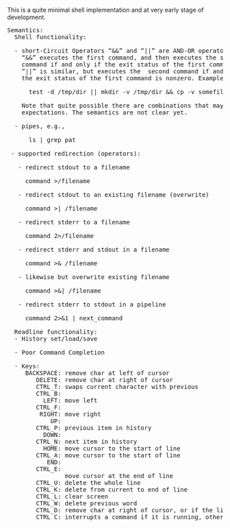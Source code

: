 This is a quite minimal shell implementation and at very early stage of development.    
  
<pre>
Semantics:  
  Shell functionality:  
  
  - short-Circuit Operators “&&” and “||” are AND-OR operators.  
    “&&” executes the first command, and then executes the second  
    command if and only if the exit status of the first command is zero.   
    “||” is similar, but executes the  second command if and only if   
    the exit status of the first command is nonzero. Example:  
  
      test -d /tmp/dir || mkdir -v /tmp/dir && cp -v somefile /tmp/dir  
  
    Note that quite possible there are combinations that maybe violate  
    expectations. The semantics are not clear yet.  
  
  - pipes, e.g.,  
  
      ls | grep pat  
  
 - supported redirection (operators):  
  
   - redirect stdout to a filename  
  
     command >/filename  
  
   - redirect stdout to an existing filename (overwrite)  
  
     command >| /filename  
  
   - redirect stderr to a filename  
  
     command 2>/filename  
  
   - redirect stderr and stdout in a filename  
  
     command >& /filename  
  
   - likewise but overwrite existing filename  
  
     command >&| /filename  
  
   - redirect stderr to stdout in a pipeline  
  
     command 2>&1 | next_command  
  
  Readline functionality:   
  - History set/load/save  
  
  - Poor Command Completion  
  
  - Keys:  
     BACKSPACE: remove char at left of cursor  
        DELETE: remove char at right of cursor  
        CTRL_T: swaps current character with previous  
        CTRL_B:  
          LEFT: move left  
        CTRL_F:  
         RIGHT: move right  
            UP:  
        CTRL_P: previous item in history  
          DOWN:  
        CTRL_N: next item in history  
          HOME: move cursor to the start of line  
        CTRL_A: move cursor to the start of line  
           END:  
        CTRL_E:  
                move cursor at the end of line  
        CTRL_U: delete the whole line  
        CTRL_K: delete from current to end of line  
        CTRL_L: clear screen  
        CTRL_W: delete previous word  
        CTRL_D: remove char at right of cursor, or if the line is empty, act as end-of-file  
        CTRL_C: interrupts a command if it is running, otherwise it adds a line  
</pre>
